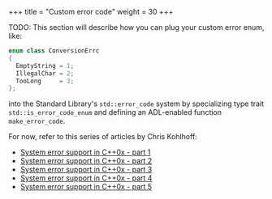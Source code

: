 +++
title = "Custom error code"
weight = 30
+++

TODO: This section will describe how you can plug your custom error enum, like:

```c++
enum class ConversionErrc
{
  EmptyString = 1;
  IllegalChar = 2;
  TooLong     = 3;
};
```

into the Standard Library's `std::error_code` system by specializing type trait
`std::is_error_code_enum` and defining an ADL-enabled function `make_error_code`.

For now, refer to this series of articles by Chris Kohlhoff:
 * [System error support in C++0x - part 1](http://blog.think-async.com/2010/04/system-error-support-in-c0x-part-1.html)
 * [System error support in C++0x - part 2](http://blog.think-async.com/2010/04/system-error-support-in-c0x-part-2.html)
 * [System error support in C++0x - part 3](http://blog.think-async.com/2010/04/system-error-support-in-c0x-part-3.html)
 * [System error support in C++0x - part 4](http://blog.think-async.com/2010/04/system-error-support-in-c0x-part-4.html)
 * [System error support in C++0x - part 5](http://blog.think-async.com/2010/04/system-error-support-in-c0x-part-5.html)
